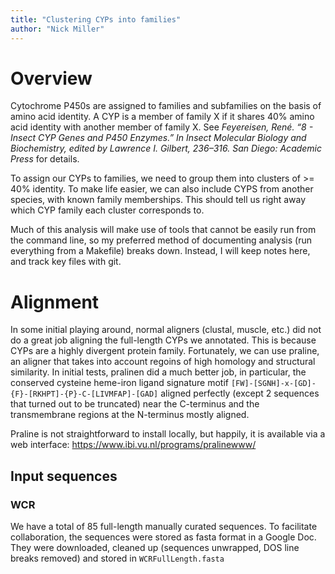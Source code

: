 ```yaml
---
title: "Clustering CYPs into families"
author: "Nick Miller"
---
```


# Overview

Cytochrome P450s are assigned to families and subfamilies on the basis of amino acid identity. A CYP is a member of family X if it shares 40% amino acid identity with another member of family X. See *Feyereisen, René. “8 - Insect CYP Genes and P450 Enzymes.” In Insect Molecular Biology and Biochemistry, edited by Lawrence I. Gilbert, 236–316. San Diego: Academic Press* for details.

To assign our CYPs to families, we need to group them into clusters of >= 40% identity. To make life easier, we can also include CYPS from another species, with known family memberships. This should tell us right away which CYP family each cluster corresponds to.

Much of this analysis will make use of tools that cannot be easily run from the command line, so my preferred method of documenting analysis (run everything from a Makefile) breaks down. Instead, I will keep notes here, and track key files with git.

# Alignment

In some initial playing around, normal aligners (clustal, muscle, etc.) did not do a great job aligning the full-length CYPs we annotated. This is because CYPs are a highly divergent protein family. Fortunately, we can use praline, an aligner that takes into account regoins of high homology and structural similarity. In initial tests, pralinen did a much better job, in particular, the conserved cysteine heme-iron ligand signature motif `[FW]-[SGNH]-x-[GD]-{F}-[RKHPT]-{P}-C-[LIVMFAP]-[GAD]` aligned perfectly (except 2 sequences that turned out to be truncated) near the C-terminus and the transmembrane regions at the N-terminus mostly aligned.

Praline is not straightforward to install locally, but happily, it is available via a web interface: https://www.ibi.vu.nl/programs/pralinewww/

## Input sequences

### WCR

We have a total of 85 full-length manually curated sequences. To facilitate collaboration, the sequences were stored as fasta format in a Google Doc. They were downloaded, cleaned up (sequences unwrapped, DOS line breaks removed) and stored in `WCRFullLength.fasta`
